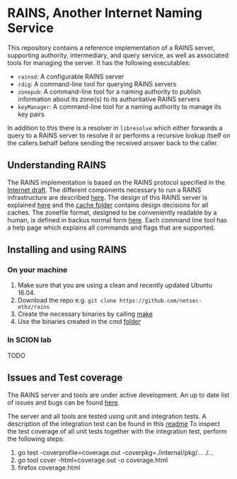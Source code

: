 # RAINS, Another Internet Naming Service

This repository contains a reference implementation of a RAINS server,
supporting authority, intermediary, and query service, as well as associated
tools for managing the server. It has the following executables:

- `rainsd`: A configurable RAINS server
- `rdig`: A command-line tool for querying RAINS servers
- `zonepub`: A command-line tool for a naming authority to publish information
  about its zone(s) to its authoritative RAINS servers
- `keyManager`: A command-line tool for a naming authority to manage its 
  key pairs

In addition to this there is a resolver in `libresolve` which either forwards
a query to a RAINS server to resolve it or performs a recursive lookup itself
on the callers behalf before sending the received answer back to the caller.


## Understanding RAINS

The RAINS implementation is based on the RAINS protocol specified in the
[Internet draft](https://tools.ietf.org/html/draft-trammell-rains-protocol-05).
The different components necessary to run
a RAINS infrastructure are described [here](docs/components-overview.md).
The design of this RAINS server is explained [here](docs/rains-server-design.md) and 
the [cache folder](docs/cache-design) contains design decisions for all caches. The
zonefile format, designed to be conveniently readable by a human, is defined in 
backus normal form [here](docs/zonefile-format.md). Each command line tool has a help
page which explains all commands and flags that are supported.

## Installing and using RAINS

### On your machine

1. Make sure that you are using a clean and recently updated Ubuntu 16.04.
1. Download the repo e.g. `git clone https://github.com/netsec-ethz/rains`
1. Create the necessary binaries by calling [make](Makefile)
1. Use the binaries created in the cmd [folder](cmd/)

### In SCION lab

TODO

## Issues and Test coverage

The RAINS server and tools are under active development. An up to date
list of issues and bugs can be found [here](https://github.com/netsec-ethz/rains/issues/).

The server and all tools are tested using unit and integration tests.
A description of the integration test can be found in this [readme](test/integration/README.md)
To inspect the test coverage of all unit tests together with the integration test,
perform the following steps:
1. go test -coverprofile=coverage.out -coverpkg=./internal/pkg/... ./...
2. go tool cover -html=coverage.out -o coverage.html
3. firefox coverage.html
